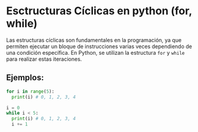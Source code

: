 # Esctructuras Cíclicas en python (for, while)

Las estructuras cíclicas son fundamentales en la programación, ya que permiten ejecutar un bloque de instrucciones varias veces dependiendo de una condición específica. En Python, se utilizan la estructura `for` y `while` para realizar estas iteraciones.

## Ejemplos:

```python
for i in range(5):
  print(i) # 0, 1, 2, 3, 4
```

```python
i = 0
while i < 5:
  print(i) # 0, 1, 2, 3, 4
  i += 1
```

